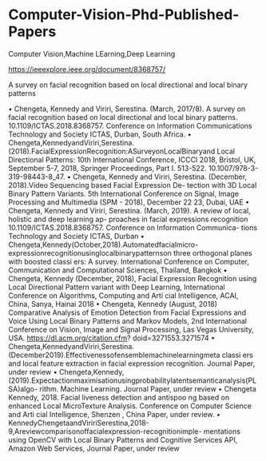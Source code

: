 # Computer-Vision-Phd-Published-Papers
Computer Vision,Machine LEarning,Deep Learning



https://ieeexplore.ieee.org/document/8368757/

A survey on facial recognition based on local directional and local binary patterns

• Chengeta, Kennedy and Viriri, Serestina. (March, 2017/8). A survey on facial recognition based on local directional and local binary patterns. 10.1109/ICTAS.2018.8368757. Conference on Information Communications Technology and Society ICTAS, Durban, South Africa.
• Chengeta,KennedyandViriri,Serestina.(2018).FacialExpressionRecognition:ASurveyonLocalBinaryand Local Directional Patterns: 10th International Conference, ICCCI 2018, Bristol, UK, September 5-7, 2018, Springer Proceedings, Part I. 513-522. 10.1007/978-3-319-98443-8_47.
• Chengeta, Kennedy and Viriri, Serestina. (December, 2018).Video Sequencing based Facial Expression De- tection with 3D Local Binary Pattern Variants. 5th International Conference on Signal, Image Processing and Multimedia (SPM - 2018), December 22 23, Dubai, UAE
• Chengeta, Kennedy and Viriri, Serestina. (March, 2019). A review of local, holistic and deep learning ap- proaches in facial expressions recognition 10.1109/ICTAS.2018.8368757. Conference on Information Communica- tions Technology and Society ICTAS, Durban
• Chengeta,Kennedy(October,2018).Automatedfacialmicro-expressionrecognitionusinglocalbinarypatternson three orthogonal planes with boosted classi ers: A survey. International Conference on Computer, Communication and Computational Sciences, Thailand, Bangkok
• Chengeta, Kennedy (December, 2018), Facial Expression Recognition using Local Directional Pattern variant with Deep Learning, International Conference on Algorithms, Computing and Arti cial Intelligence, ACAI, China, Sanya, Hainai 2018
• Chengeta, Kennedy (August, 2018) Comparative Analysis of Emotion Detection from Facial Expressions and Voice Using Local Binary Patterns and Markov Models, 2nd International Conference on Vision, Image and Signal Processing, Las Vegas University, USA. https://dl.acm.org/citation.cfm? doid=3271553.3271574
• Chengeta,KennedyandViriri,Serestina.(December2019).Effectivenessofensemblemachinelearningmeta classi ers and local feature extraction in facial expression recognition. Journal Paper, under review
• Chengeta,Kennedy,(2019).Expectactionmaximisationusingprobabilitylatentsemanticanalysis(PLSA)algo- rithm. Machine Learning. Journal Paper, under review
• Chengeta Kennedy, 2018. Facial liveness detection and antispoo ng based on enhanced Local MicroTexture Analysis. Conference on Computer Science and Arti cial Intelligence, Shenzen , China Paper, under review.
• KennedyChengetaandViririSerestina,2018-9,Areviewcomparisonoffacialexpression-recognitionimple- mentations using OpenCV with Local Binary Patterns and Cognitive Services API, Amazon Web Services, Journal Paper, under review
